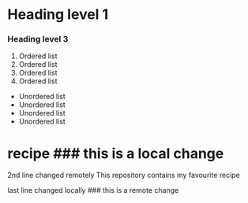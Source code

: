 # Heading level 1
### Heading level 3
1. Ordered list
2. Ordered list
3. Ordered list
4. Ordered list

- Unordered list
- Unordered list
- Unordered list
- Unordered list

# recipe ### this is a local change
2nd line changed remotely
This repository contains my favourite recipe

last line changed locally ### this is a remote change
